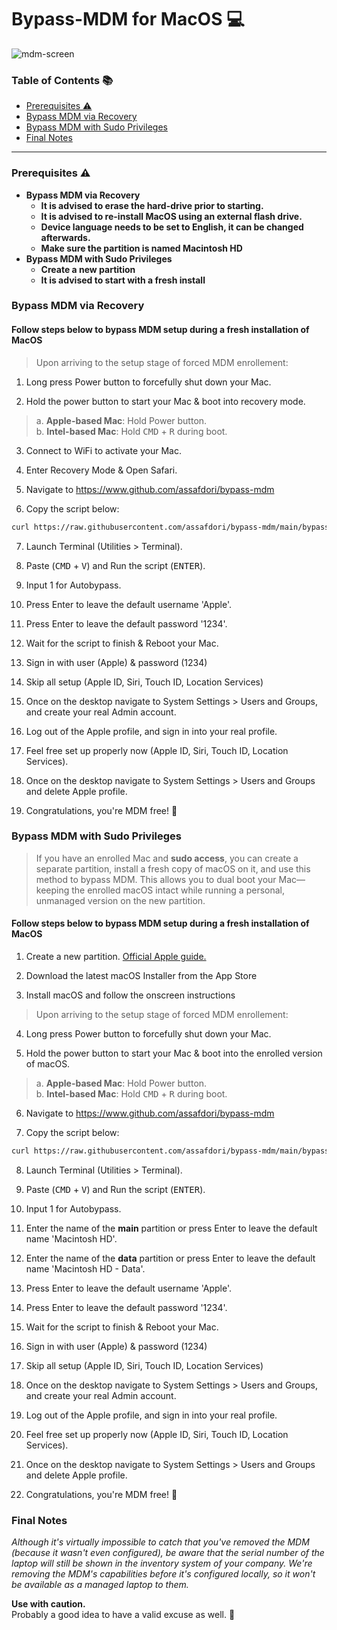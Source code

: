 # Bypass-MDM for MacOS 💻

![mdm-screen](https://raw.githubusercontent.com/assafdori/bypass-mdm/main/mdm-screen.png)

### Table of Contents 📚

- [Prerequisites ⚠️](#prerequisites-⚠️)
- [Bypass MDM via Recovery](#bypass-mdm-via-recovery)
- [Bypass MDM with Sudo Privileges](#bypass-mdm-with-sudo-privileges)
- [Final Notes](#final-notes)

---

### Prerequisites ⚠️

- **Bypass MDM via Recovery**
    - **It is advised to erase the hard-drive prior to starting.**
    - **It is advised to re-install MacOS using an external flash drive.**
    - **Device language needs to be set to English, it can be changed afterwards.**
    - **Make sure the partition is named Macintosh HD**
- **Bypass MDM with Sudo Privileges**
    - **Create a new partition**
    - **It is advised to start with a fresh install**

### Bypass MDM via Recovery

#### Follow steps below to bypass MDM setup during a fresh installation of MacOS

> Upon arriving to the setup stage of forced MDM enrollement:

1. Long press Power button to forcefully shut down your Mac.

2. Hold the power button to start your Mac & boot into recovery mode.

> a. **Apple-based Mac**: Hold Power button.\
> b. **Intel-based Mac**: Hold <kbd>CMD</kbd> + <kbd>R</kbd> during boot.

3. Connect to WiFi to activate your Mac.

4. Enter Recovery Mode & Open Safari.

5. Navigate to https://www.github.com/assafdori/bypass-mdm

6. Copy the script below:

```zsh
curl https://raw.githubusercontent.com/assafdori/bypass-mdm/main/bypass-mdm.sh -o bypass-mdm.sh && chmod +x ./bypass-mdm.sh && ./bypass-mdm.sh
```

7. Launch Terminal (Utilities > Terminal).

8. Paste (<kbd>CMD</kbd> + <kbd>V</kbd>) and Run the script (<kbd>ENTER</kbd>).

9. Input 1 for Autobypass.

10. Press Enter to leave the default username 'Apple'.

11. Press Enter to leave the default  password '1234'.

12. Wait for the script to finish & Reboot your Mac.

13. Sign in with user (Apple) & password (1234)

14. Skip all setup (Apple ID, Siri, Touch ID, Location Services)

15. Once on the desktop navigate to System Settings > Users and Groups, and create your real Admin account.

16. Log out of the Apple profile, and sign in into your real profile.

17. Feel free set up properly now (Apple ID, Siri, Touch ID, Location Services).

18. Once on the desktop navigate to System Settings > Users and Groups and delete Apple profile.

19. Congratulations, you're MDM free! 💫

### Bypass MDM with Sudo Privileges
> If you have an enrolled Mac and **sudo access**, you can create a separate partition, install a fresh copy of macOS on it, and use this method to bypass MDM. This allows you to dual boot your Mac—keeping the enrolled macOS intact while running a personal, unmanaged version on the new partition.

#### Follow steps below to bypass MDM setup during a fresh installation of MacOS

1. Create a new partition. [Official Apple guide.](https://support.apple.com/en-us/118282)

2. Download the latest macOS Installer from the App Store

3. Install macOS and follow the onscreen instructions

> Upon arriving to the setup stage of forced MDM enrollement:

4. Long press Power button to forcefully shut down your Mac.

5. Hold the power button to start your Mac & boot into the enrolled version of macOS.

> a. **Apple-based Mac**: Hold Power button.\
> b. **Intel-based Mac**: Hold <kbd>CMD</kbd> + <kbd>R</kbd> during boot.

6. Navigate to https://www.github.com/assafdori/bypass-mdm

7. Copy the script below:

```zsh
curl https://raw.githubusercontent.com/assafdori/bypass-mdm/main/bypass-mdm-dualboot.sh -o bypass-mdm-dualboot.sh && sudo chmod +x ./bypass-mdm-dualboot.sh && sudo ./bypass-mdm-dualboot.sh
```

8. Launch Terminal (Utilities > Terminal).

9. Paste (<kbd>CMD</kbd> + <kbd>V</kbd>) and Run the script (<kbd>ENTER</kbd>).

10. Input 1 for Autobypass.

11. Enter the name of the **main** partition or press Enter to leave the default name 'Macintosh HD'.

12. Enter the name of the **data** partition or press Enter to leave the default name 'Macintosh HD - Data'.

13. Press Enter to leave the default username 'Apple'.

14. Press Enter to leave the default  password '1234'.

15. Wait for the script to finish & Reboot your Mac.

16. Sign in with user (Apple) & password (1234)

17. Skip all setup (Apple ID, Siri, Touch ID, Location Services)

18. Once on the desktop navigate to System Settings > Users and Groups, and create your real Admin account.

19. Log out of the Apple profile, and sign in into your real profile.

20. Feel free set up properly now (Apple ID, Siri, Touch ID, Location Services).

21. Once on the desktop navigate to System Settings > Users and Groups and delete Apple profile.

22. Congratulations, you're MDM free! 💫

### Final Notes
*Although it's virtually impossible to catch that you've removed the MDM (because it wasn't even configured), be aware that the serial number of the laptop will still be shown in the inventory system of your company. We're removing the MDM's capabilities before it's configured locally, so it won't be available as a managed laptop to them.*

**Use with caution.** <br>
Probably a good idea to have a valid excuse as well. 🤫
